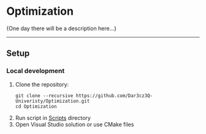 # Optimization

{One day there will be a description here...}

---

## Setup

### Local development
1. Clone the repository:
   ```shell
   git clone --recursive https://github.com/Dar3cz3Q-Univeristy/Optimization.git
   cd Optimization
   ```
2. Run script in [Scripts](/Scripts) directory
3. Open Visual Studio solution or use CMake files
